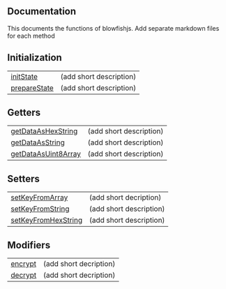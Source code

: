 ## Documentation
This documents the functions of blowfishjs. Add separate markdown files for each method

## Initialization
| | |
| --- | --- |
| [initState](Initialization/initState.md) | (add short description) |
| [prepareState](Initialization/prepareState.md) | (add short description) |

## Getters
| | |
| --- | --- |
| [getDataAsHexString](Getters/getDataAsHexString.md) | (add short description) |
| [getDataAsString](Getters/getDataAsString.md) | (add short description) |
| [getDataAsUint8Array](Getters/getDataAsUint8Array.md) | (add short description) |

## Setters
| | |
| --- | --- |
| [setKeyFromArray](Setters/setKeyFromArray.md) | (add short decription) |
| [setKeyFromString](Setters/setKeyFromString.md) | (add short description) |
| [setKeyFromHexString](Setters/setKeyFromHexString.md) | (add short description) |

## Modifiers
| | |
| --- | --- |
| [encrypt](Modifiers/encrypt.md) | (add short decription) |
| [decrypt](Modifiers/decrypt.md) | (add short decription) |
